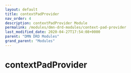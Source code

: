 ```yaml
---
layout: default
title: contextPadProvider 
nav_order: 4
description: contextPadProvider Module
permalink: /modules/dmn-drd-modules/context-pad-provider
last_modified_date: 2020-04-27T17:54:08+0000
parent: "DMN DRD Modules"
grand_parent: "Modules"
---
```


# contextPadProvider
